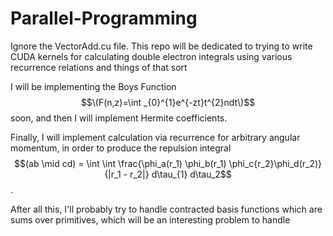 # Parallel-Programming

Ignore the VectorAdd.cu file. This repo will be dedicated to trying to write CUDA kernels for calculating double electron integrals using various recurrence relations and things of that sort

I will be implementing the Boys Function $$\(F(n,z)=\int _{0}^{1}e^{-zt}t^{2}ndt\)$$ soon, and then I will implement Hermite coefficients. 

Finally, I will implement calculation via recurrence for arbitrary angular momentum, in order to produce the repulsion integral $$(ab \mid cd) = \int \int \frac{\phi_a(r_1) \phi_b(r_1) \phi_c{r_2}\phi_d(r_2)}{|r_1 - r_2|} d\tau_{1} d\tau_2$$. 

After all this, I'll probably try to handle contracted basis functions which are sums over primitives, which will be an interesting problem to handle
